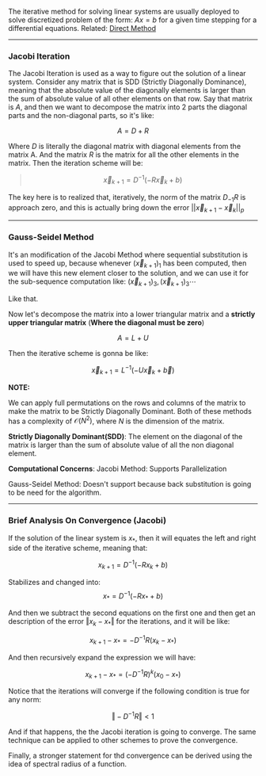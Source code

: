 The iterative method for solving linear systems are usually deployed to solve discretized problem of the form: $Ax = b$ for a given time stepping for a differential equations. 
Related: [Direct Method](Direct%20Method.md)

---

### **Jacobi Iteration**

The Jacobi Iteration is used as a way to figure out the solution of a linear system. Consider any matrix that is SDD (Strictly Diagonally Dominance), meaning that the absolute value of the diagonally elements is larger than the sum of absolute value of all other elements on that row. Say that matrix is $A$, and then we want to decompose the matrix into 2 parts the diagonal parts and the non-diagonal parts, so it's like: 

$$
A = D + R
$$

Where $D$ is literally the diagonal matrix with diagonal elements from the matrix A. And the matrix $R$ is the matrix for all the other elements in the matrix. Then the iteration scheme will be: 

> $$
> \vec{x}_{k + 1} = D^{-1}(-R \vec{x}_k + b)
> $$

The key here is to realized that, iteratively, the norm of the matrix $D_{-1}R$ is approach zero, and this is actually bring down the error $||\vec{x}_{k + 1} - \vec{x}_{k}||_p$

---

### **Gauss-Seidel Method**

It's an modification of the Jacobi Method where sequential substitution is used to speed up, because whenever $(\vec{x}_{k + 1})_1$ has been computed, then we will have this new element closer to the solution, and we can use it for the sub-sequence computation like: $(\vec{x}_{k + 1})_3, (\vec{x}_{k + 1})_3 \cdots$

Like that. 

Now let's decompose the matrix into a lower triangular matrix and a **strictly upper triangular matrix** (**Where the diagonal must be zero**)

$$
A = L + U
$$

Then the iterative scheme is gonna be like: 

$$
\vec{x}_{k + 1} = L^{-1}(-U\vec{x}_{k} + \vec{b})
$$
 
 **NOTE:**
 
 We can apply full permutations on the rows and columns of the matrix to make the matrix to be Strictly Diagonally Dominant. Both of these methods has a complexity of $\mathcal{O}(N^2)$, where $N$ is the dimension of the matrix. 
 
 
 **Strictly Diagonally Dominant(SDD)**: The element on the diagonal of the matrix is larger than the sum of absolute value of all the non diagonal element. 
 
 **Computational Concerns**: 
 Jacobi Method: Supports Parallelization
 
Gauss-Seidel Method: Doesn't support because back substitution is going to be need for the algorithm. 

--- 

### **Brief Analysis On Convergence (Jacobi)**

If the solution of the linear system is $x_*$, then it will equates the left and right side of the iterative scheme, meaning that: 

$$
x_{k + 1} = D^{-1}(-Rx_k + b)
$$

Stabilizes and changed into: 
$$
x_* = D^{-1}(-Rx_* + b)
$$

And then we subtract the second equations on the first one and then get an description of the error $\Vert x_k - x_*\Vert$ for the iterations, and it will be like: 

$$
x_{k + 1} - x_* = -D^{-1}R(x_k - x_*)
$$

And then recursively expand the expression we will have: 

$$
x_{k + 1} - x_* = (-D^{-1}R)^{k}(x_0 - x_*)
$$

Notice that the iterations will converge if the following condition is true for any norm: 

$$
\Vert-D^{-1}R\Vert < 1
$$

And if that happens, the the Jacobi iteration is going to converge. The same technique can be applied to other schemes to prove the convergence. 

Finally, a stronger statement for thd convergence can be derived using the idea of spectral radius of a function. 


